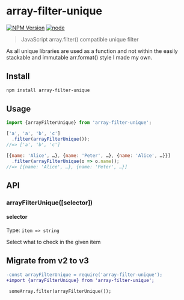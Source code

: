# array-filter-unique

[![NPM Version](https://img.shields.io/npm/v/array-filter-unique.svg)](https://www.npmjs.com/package/array-filter-unique)
[![node](https://img.shields.io/node/v/array-filter-unique.svg)](https://www.npmjs.com/package/array-filter-unique)

> JavaScript array.filter() compatible unique filter

As all unique libraries are used as a function and not within the easily stackable and immutable arr.format() style I made my own.

## Install

```bash
npm install array-filter-unique
```

## Usage

```js
import {arrayFilterUnique} from 'array-filter-unique';

['a', 'a', 'b', 'c']
  .filter(arrayFilterUnique());
//=> ['a', 'b', 'c']

[{name: 'Alice', …}, {name: 'Peter', …}, {name: 'Alice', …}}]
  .filter(arrayFilterUnique(o => o.name));
//=> [{name: 'Alice', …}, {name: 'Peter', …}]
```

## API

### arrayFilterUnique([selector])

#### selector

Type: `item => string`

Select what to check in the given item

## Migrate from v2 to v3

```diff
-const arrayFilterUnique = require('array-filter-unique');
+import {arrayFilterUnique} from 'array-filter-unique';

 someArray.filter(arrayFilterUnique());
```
